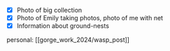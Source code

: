 - [x] Photo of big collection
- [x] Photo of Emily taking photos, photo of me with net
- [x] Information about ground-nests

personal: [[gorge_work_2024/wasp_post]]
